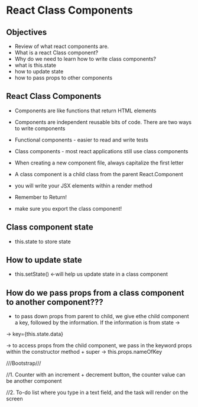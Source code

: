# React Class Components

## Objectives
- Review of what react components are.
- What is a react Class component?
- Why do we need to learn how to write class components?
- what is this.state
- how to update state
- how to pass props to other components


## React Class Components
- Components are like functions that return HTML elements

- Components are independent reusable bits of code. There are two ways to write components
- Functional components - easier to read and write tests 
- Class components - most react applications still use class components

- When creating a new component file, always capitalize the first letter
- A class component is a child class from the parent React.Component
- you will write your JSX elements within a render method 
- Remember to Return!
- make sure you export the class component!

## Class component state
- this.state to store state

## How to update state
- this.setState() <-will help us update state in a class component


## How do we pass props from a class component to another component???
- to pass down props from parent to child, we give ethe child component a key, followed by the information. If the information is from state ->

-> key={this.state.data}

-> to access props from the child component, we pass in the keyword props within the constructor method + super
-> this.props.nameOfKey 

///Bootstrap///

//1. Counter with an increment + decrement button, the counter value can be another component 

//2. To-do list where you type in a text field, and the task will render on the screen